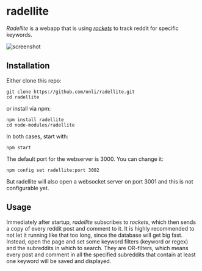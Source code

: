# radellite
*Radellite* is a webapp that is using *[rockets](https://github.com/rtheunissen/rockets)* to track reddit for specific keywords.

![screenshot](https://www.onli-blogging.de/uploads/radellite_clean2.png)

## Installation

Either clone this repo:

    git clone https://github.com/onli/radellite.git
    cd radellite

or install via npm:

    npm install radellite
    cd node-modules/radellite

In both cases, start with:
    
    npm start
    
The default port for the webserver is 3000. You can change it:

    npm config set radellite:port 3002
    
But radellite will also open a websocket server on port 3001 and this is not configurable yet.

## Usage

Immediately after startup, *radellite* subscribes to *rockets*, which then sends a copy of every reddit post and comment to it. It is highly recommended to not let it running like that too long, since the database will get big fast. Instead, open the page and set some keyword filters (keyword or regex) and the subreddits in which to search. They are OR-filters, which means every post and comment in all the specified subreddits that contain at least one keyword will be saved and displayed.
